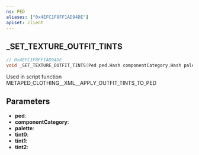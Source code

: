 ```yaml
---
ns: PED
aliases: ["0x4EFC1F8FF1AD94DE"]
apiset: client
---
```

## _SET_TEXTURE_OUTFIT_TINTS

```c
// 0x4EFC1F8FF1AD94DE
void _SET_TEXTURE_OUTFIT_TINTS(Ped ped,Hash componentCategory,Hash palette,int tint0,int tint1,int tint2);
```

Used in script function METAPED_CLOTHING__XML__APPLY_OUTFIT_TINTS_TO_PED

## Parameters
* **ped**:
* **componentCategory**:
* **palette**:
* **tint0**:
* **tint1**:
* **tint2**:




